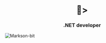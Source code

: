 <h1 align="center">👋>
<h3 align="center">.NET developer</h3>


<p align="left"> <img src="https://komarev.com/ghpvc/?username=Markson-bit&label=Profile%20views&color=0e75b6&style=flat" alt="Markson-bit" /> </p>


